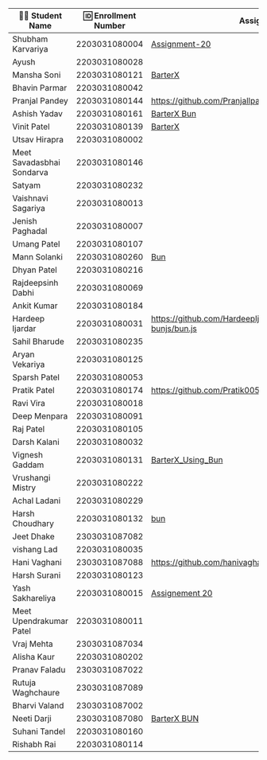 | 👩‍🎓 Student Name       | 🆔 Enrollment Number | Assignment 20 URL | GitHub Repo |
|-----------------------|----------------------|-------------------|-------------|
| Shubham Karvariya     | 2203031080004        | [Assignment-20](https://github.com/5hubhm/BarterX/blob/Bun_code/index.js)|[Github](https://github.com/5hubhm/BarterX/blob/Bun_code)
| Ayush                 | 2203031080028        |                   |             |
| Mansha Soni           | 2203031080121        | [BarterX](https://github.com/mansha-6/BarterX/blob/bun-app/main.js)                  |     [Github]   (https://github.com/mansha-6/BarterX)     |
| Bhavin Parmar         | 2203031080042        |                   |             |
| Pranjal Pandey        | 2203031080144        | https://github.com/Pranjallpandey1504/BarterX/tree/assignment20                  | https://github.com/Pranjallpandey1504/BarterX            |
| Ashish Yadav          | 2203031080161        |[BarterX Bun](https://github.com/AshishIT611/BarterX/blob/bun/index.js)                   |[GitHub](https://github.com/AshishIT611/BarterX)             |
| Vinit Patel           | 2203031080139        | [BarterX](https://github.com/Vinitpatel28/BarterX/blob/bunapp/index.js)| [GitHub](https://github.com/Vinitpatel28/BarterX/tree/bunapp)|
| Utsav Hirapra         | 2203031080002        |                   |             |
| Meet Savadasbhai Sondarva | 2203031080146    |                   |             |
| Satyam                | 2203031080232        |                   |             |
| Vaishnavi Sagariya    | 2203031080013        |                   |             |
| Jenish Paghadal       | 2203031080007        |                   |             |
| Umang Patel           | 2203031080107        |                   |             |
| Mann Solanki          | 2203031080260        | [Bun](https://github.com/MannSolanki/BarterX-Bun/blob/master/index.js)|[Github](https://github.com/MannSolanki/BarterX-Bun)  |
| Dhyan Patel           | 2203031080216        |                   |             |
| Rajdeepsinh Dabhi     | 2203031080069        |                   |             |
| Ankit Kumar           | 2203031080184        |                   |             |
| Hardeep Ijardar       | 2203031080031        |https://github.com/HardeepIjardar/BarterX/blob/feature-bunjs/bun.js|https://github.com/HardeepIjardar/BarterX|
| Sahil Bharude         | 2203031080235        |                   |             |
| Aryan Vekariya        | 2203031080125        |                   |             |
| Sparsh Patel          | 2203031080053        |                   |             |
| Pratik Patel          | 2203031080174        |https://github.com/Pratik00531/BarterX/blob/node-q4/index.js|https://github.com/Pratik00531/BarterX             |
| Ravi Vira             | 2203031080018        |                   |             |
| Deep Menpara          | 2203031080091        |                   |             |
| Raj Patel             | 2203031080105        |                   |             |
| Darsh Kalani          | 2203031080032        |                   |             |
| Vignesh Gaddam        | 2203031080131        |[BarterX_Using_Bun](https://github.com/mrvigneshgaddam/BarterX/blob/bun-app/index.js)|[GitHub](https://github.com/mrvigneshgaddam/BarterX)|
| Vrushangi Mistry      | 2203031080222        |                   |             |
| Achal Ladani          | 2203031080229        |                   |             |
| Harsh Choudhary       | 2203031080132        |[bun](https://github.com/mrHarshchoudhary/BarterX/blob/bun-app/index.js)                   |[git](https://github.com/mrHarshchoudhary/BarterX/tree/bun-app)             |
| Jeet Dhake            | 2303031087082        |                   |             |
| vishang Lad           | 2203031080035        |                   |             |
| Hani Vaghani          | 2303031087088        |https://github.com/hanivaghani/BarterX/blob/bun/index.js|https://github.com/hanivaghani/BarterX/tree/bun|
| Harsh Surani          | 2203031080123        |                   |             |
| Yash Sakhareliya      | 2203031080015        |[Assignement 20](https://github.com/YashSakhareliya/BarterX/blob/bun/index.js)| [GitHub](https://github.com/YashSakhareliya/BarterX/tree/bun)  |
| Meet Upendrakumar Patel | 2203031080011      |                   |             |
| Vraj Mehta            | 2303031087034        |                   |             |
| Alisha Kaur           | 2203031080202        |                   |             |
| Pranav Faladu         | 2303031087022        |                   |             |
| Rutuja Waghchaure     | 2303031087089        |                   |             |
| Bharvi Valand         | 2303031087002        |                   |             |
| Neeti Darji           | 2303031087080        |[BarterX BUN](https://github.com/Neetidarji/BarterX/blob/bun/index1.js)|[Github](https://github.com/Neetidarji/BarterX/tree/bun)|
| Suhani Tandel         | 2203031080160        |                   |             |
| Rishabh Rai           | 2203031080114        |                   |             |
